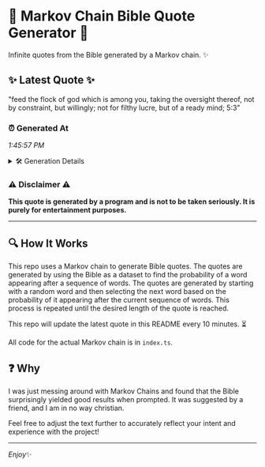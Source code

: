 # 📖 Markov Chain Bible Quote Generator 📖

Infinite quotes from the Bible generated by a Markov chain. ✨

## ✨ Latest Quote ✨
"feed the flock of god which is among you, taking the oversight thereof, not by constraint, but willingly; not for filthy lucre, but of a ready mind; 5:3"

### ⏰ Generated At
*1:45:57 PM*

<details>
    <summary>🛠️ Generation Details</summary>
    <p>
        <strong>🌱 Seed:</strong> feed<br>
        <strong>🔄 Iterations:</strong> 27<br>
        <strong>📜 Context History:</strong><br>[ feed ]: the<br>[ feed, the ]: flock<br>[ feed, the, flock ]: of<br>[ feed, the, flock, of ]: god<br>[ feed, the, flock, of, god ]: which<br>[ feed, the, flock, of, god, which ]: is<br>[ the, flock, of, god, which, is ]: among<br>[ flock, of, god, which, is, among ]: you,<br>[ of, god, which, is, among, you, ]: taking<br>[ god, which, is, among, you,, taking ]: the<br>[ which, is, among, you,, taking, the ]: oversight<br>[ is, among, you,, taking, the, oversight ]: thereof,<br>[ among, you,, taking, the, oversight, thereof, ]: not<br>[ you,, taking, the, oversight, thereof,, not ]: by<br>[ taking, the, oversight, thereof,, not, by ]: constraint,<br>[ the, oversight, thereof,, not, by, constraint, ]: but<br>[ oversight, thereof,, not, by, constraint,, but ]: willingly;<br>[ thereof,, not, by, constraint,, but, willingly; ]: not<br>[ not, by, constraint,, but, willingly;, not ]: for<br>[ by, constraint,, but, willingly;, not, for ]: filthy<br>[ constraint,, but, willingly;, not, for, filthy ]: lucre,<br>[ but, willingly;, not, for, filthy, lucre, ]: but<br>[ willingly;, not, for, filthy, lucre,, but ]: of<br>[ not, for, filthy, lucre,, but, of ]: a<br>[ for, filthy, lucre,, but, of, a ]: ready<br>[ filthy, lucre,, but, of, a, ready ]: mind;<br>[ lucre,, but, of, a, ready, mind; ]: 5:3<br>
    </p>
</details>

### ⚠️ Disclaimer ⚠️
**This quote is generated by a program and is not to be taken seriously. It is purely for entertainment purposes.**

---

## 🔍 How It Works

This repo uses a Markov chain to generate Bible quotes. The quotes are generated by using the Bible as a dataset to find the probability of a word appearing after a sequence of words. The quotes are generated by starting with a random word and then selecting the next word based on the probability of it appearing after the current sequence of words. This process is repeated until the desired length of the quote is reached.

This repo will update the latest quote in this README every 10 minutes. ⏳

All code for the actual Markov chain is in `index.ts`.

## ❓ Why

I was just messing around with Markov Chains and found that the Bible surprisingly yielded good results when prompted. 
It was suggested by a friend, and I am in no way christian.

Feel free to adjust the text further to accurately reflect your intent and experience with the project!

---

*Enjoy*✨
